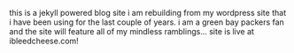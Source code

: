 this is a jekyll powered blog site i am rebuilding from my wordpress site that i have been using for the last couple of years. i am a green bay packers fan and the site will feature all of my mindless ramblings...  site is live at ibleedcheese.com!
